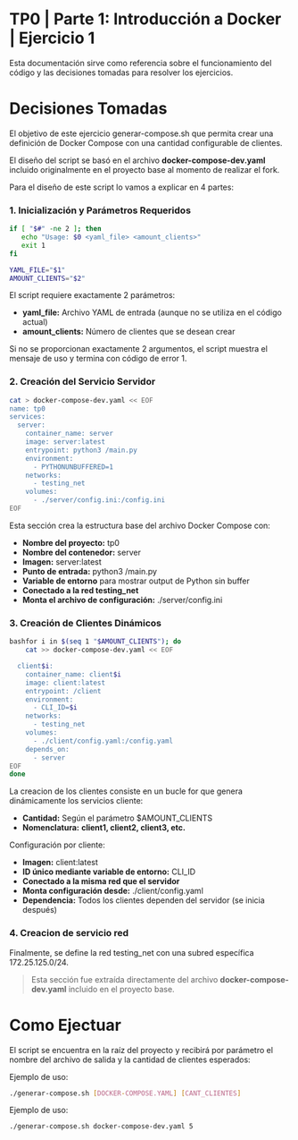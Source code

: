 # TP0 | Parte 1: Introducción a Docker | Ejercicio 1

Esta documentación sirve como referencia sobre el funcionamiento del código y las decisiones tomadas para resolver los ejercicios.

# Decisiones Tomadas
El objetivo de este ejercicio generar-compose.sh que permita crear una definición de Docker Compose con una cantidad configurable de clientes.

El diseño del script se basó en el archivo **docker-compose-dev.yaml** incluido originalmente en el proyecto base al momento de realizar el fork.

Para el diseño de este script lo vamos a explicar en 4 partes:

### 1. Inicialización y Parámetros Requeridos

```bash
if [ "$#" -ne 2 ]; then
   echo "Usage: $0 <yaml_file> <amount_clients>"
   exit 1
fi

YAML_FILE="$1"
AMOUNT_CLIENTS="$2"
```
El script requiere exactamente 2 parámetros:

- **yaml_file:** Archivo YAML de entrada (aunque no se utiliza en el código actual)
- **amount_clients:** Número de clientes que se desean crear

Si no se proporcionan exactamente 2 argumentos, el script muestra el mensaje de uso y termina con código de error 1.

### 2. Creación del Servicio Servidor
```bash
cat > docker-compose-dev.yaml << EOF
name: tp0
services:
  server:
    container_name: server
    image: server:latest
    entrypoint: python3 /main.py
    environment:
      - PYTHONUNBUFFERED=1
    networks:
      - testing_net
    volumes:
      - ./server/config.ini:/config.ini
EOF
```
Esta sección crea la estructura base del archivo Docker Compose con:

- **Nombre del proyecto:** tp0
- **Nombre del contenedor:** server
- **Imagen:** server:latest
- **Punto de entrada:** python3 /main.py
- **Variable de entorno** para mostrar output de Python sin buffer
- **Conectado a la red testing_net**
- **Monta el archivo de configuración:** ./server/config.ini


### 3. Creación de Clientes Dinámicos
```bash
bashfor i in $(seq 1 "$AMOUNT_CLIENTS"); do
    cat >> docker-compose-dev.yaml << EOF

  client$i:
    container_name: client$i
    image: client:latest
    entrypoint: /client
    environment:
      - CLI_ID=$i
    networks:
      - testing_net
    volumes:
      - ./client/config.yaml:/config.yaml
    depends_on:
      - server
EOF
done
```
La creacion de los clientes consiste en un bucle for que genera dinámicamente los servicios cliente:

- **Cantidad:** Según el parámetro $AMOUNT_CLIENTS
- **Nomenclatura:** __client1, client2, client3, etc.__

Configuración por cliente:

- **Imagen:** client:latest
- **ID único mediante variable de entorno:** CLI_ID
- **Conectado a la misma red que el servidor**
- **Monta configuración desde:** ./client/config.yaml
- **Dependencia:** Todos los clientes dependen del servidor (se inicia después)

### 4. Creacion de servicio red

Finalmente, se define la red testing_net con una subred específica 172.25.125.0/24.

> Esta sección fue extraída directamente del archivo **docker-compose-dev.yaml** incluido en el proyecto base.


# Como Ejectuar

El script se encuentra en la raíz del proyecto y recibirá por parámetro el nombre del archivo de salida y la cantidad de clientes esperados:

Ejemplo de uso:
```bash
./generar-compose.sh [DOCKER-COMPOSE.YAML] [CANT_CLIENTES]
```

Ejemplo de uso:
```bash
./generar-compose.sh docker-compose-dev.yaml 5
```